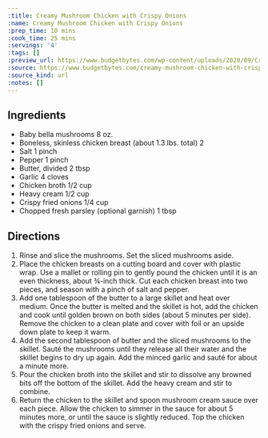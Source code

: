 ```yaml
---
:title: Creamy Mushroom Chicken with Crispy Onions
:name: Creamy Mushroom Chicken with Crispy Onions
:prep_time: 10 mins
:cook_time: 25 mins
:servings: '4'
:tags: []
:preview_url: https://www.budgetbytes.com/wp-content/uploads/2020/09/Creamy-Mushroom-Chicken-with-Crispy-Onions-plate-2-500x500.jpg
:source: https://www.budgetbytes.com/creamy-mushroom-chicken-with-crispy-onions/
:source_kind: url
:notes: []
---
```


## Ingredients
- Baby bella mushrooms 8 oz.
- Boneless, skinless chicken breast (about 1.3 lbs. total) 2
- Salt 1 pinch
- Pepper 1 pinch
- Butter, divided 2 tbsp
- Garlic 4 cloves
- Chicken broth 1/2 cup
- Heavy cream 1/2 cup
- Crispy fried onions 1/4 cup
- Chopped fresh parsley (optional garnish) 1 tbsp


## Directions
1. Rinse and slice the mushrooms. Set the sliced mushrooms aside.
2. Place the chicken breasts on a cutting board and cover with plastic wrap. Use a mallet or rolling pin to gently pound the chicken until it is an even thickness, about ¾-inch thick. Cut each chicken breast into two pieces, and season with a pinch of salt and pepper.
3. Add one tablespoon of the butter to a large skillet and heat over medium. Once the butter is melted and the skillet is hot, add the chicken and cook until golden brown on both sides (about 5 minutes per side). Remove the chicken to a clean plate and cover with foil or an upside down plate to keep it warm.
4. Add the second tablespoon of butter and the sliced mushrooms to the skillet. Sauté the mushrooms until they release all their water and the skillet begins to dry up again. Add the minced garlic and sauté for about a minute more.
5. Pour the chicken broth into the skillet and stir to dissolve any browned bits off the bottom of the skillet. Add the heavy cream and stir to combine.
6. Return the chicken to the skillet and spoon mushroom cream sauce over each piece. Allow the chicken to simmer in the sauce for about 5 minutes more, or until the sauce is slightly reduced. Top the chicken with the crispy fried onions and serve.
